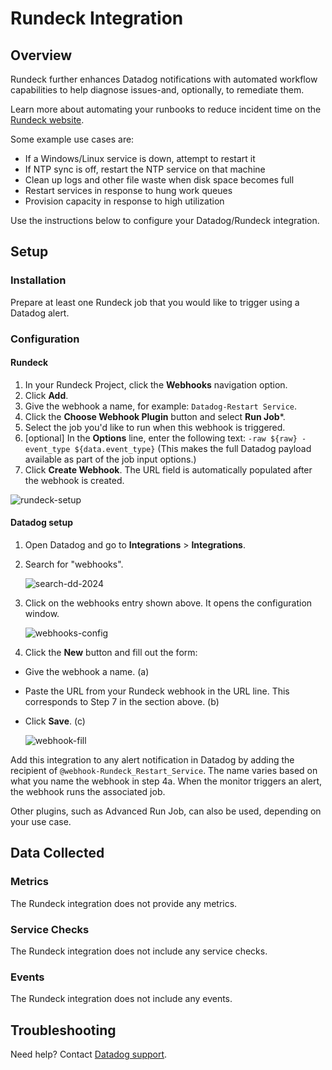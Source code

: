 # Rundeck Integration

## Overview

Rundeck further enhances Datadog notifications with automated workflow capabilities to help diagnose issues-and, optionally, to remediate them. 

Learn more about automating your runbooks to reduce incident time on the [Rundeck website][1].

Some example use cases are:

- If a Windows/Linux service is down, attempt to restart it
- If NTP sync is off, restart the NTP service on that machine
- Clean up logs and other file waste when disk space becomes full
- Restart services in response to hung work queues
- Provision capacity in response to high utilization

Use the instructions below to configure your Datadog/Rundeck integration.

## Setup

### Installation
Prepare at least one Rundeck job that you would like to trigger using a Datadog alert.

### Configuration

#### Rundeck

1. In your Rundeck Project, click the **Webhooks** navigation option.
2. Click **Add**.
3. Give the webhook a name, for example: `Datadog-Restart Service`.
4. Click the **Choose Webhook Plugin** button and select **Run Job***.
5. Select the job you'd like to run when this webhook is triggered.
6. [optional] In the **Options** line, enter the following text:
`-raw ${raw} -event_type ${data.event_type}`
(This makes the full Datadog payload available as part of the job input options.)
7. Click **Create Webhook**. The URL field is automatically populated after the webhook is created.

![rundeck-setup][2]

#### Datadog setup
1. Open Datadog and go to **Integrations** > **Integrations**.
2. Search for "webhooks".

    ![search-dd-2024][3]

3. Click on the webhooks entry shown above. It opens the configuration window.

    ![webhooks-config][4]

4. Click the **New** button and fill out the form:
  - Give the webhook a name. (a)
  - Paste the URL from your Rundeck webhook in the URL line. This corresponds to Step 7 in the section above. (b)
  - Click **Save**. (c)

    ![webhook-fill][5]

Add this integration to any alert notification in Datadog by adding the recipient of `@webhook-Rundeck_Restart_Service`. The name varies based on what you name the webhook in step 4a. When the monitor triggers an alert, the webhook runs the associated job.

Other plugins, such as Advanced Run Job, can also be used, depending on your use case.

## Data Collected

### Metrics

The Rundeck integration does not provide any metrics.

### Service Checks

The Rundeck integration does not include any service checks.

### Events

The Rundeck integration does not include any events.

## Troubleshooting

Need help? Contact [Datadog support][6].

[1]: https://www.rundeck.com
[2]: https://raw.githubusercontent.com/DataDog/integrations-extras/master/rundeck/images/rundeck-setup.png
[3]: https://raw.githubusercontent.com/DataDog/integrations-extras/master/rundeck/images/dd-search.png
[4]: https://raw.githubusercontent.com/DataDog/integrations-extras/master/rundeck/images/webhooks-config.png
[5]: https://raw.githubusercontent.com/DataDog/integrations-extras/master/rundeck/images/webhook-fill.png
[6]: https://docs.datadoghq.com/help/
